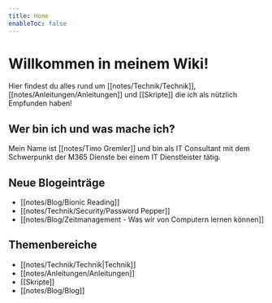```yaml
---
title: Home
enableToc: false
---
```


# Willkommen in meinem Wiki!

Hier findest du alles rund um [[notes/Technik/Technik]], [[notes/Anleitungen/Anleitungen]] und [[Skripte]] die ich als nützlich Empfunden haben!  

## Wer bin ich und was mache ich?
Mein Name ist [[notes/Timo Gremler]] und bin als IT Consultant mit dem Schwerpunkt der M365 Dienste bei einem IT Dienstleister tätig.

## Neue Blogeinträge
- [[notes/Blog/Bionic Reading]]
- [[notes/Technik/Security/Password Pepper]]
- [[notes/Blog/Zeitmanagement - Was wir von Computern lernen können]]

## Themenbereiche
- [[notes/Technik/Technik|Technik]]
- [[notes/Anleitungen/Anleitungen]]
- [[Skripte]]
- [[notes/Blog/Blog]]